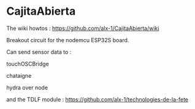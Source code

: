 # CajitaAbierta

The wiki howtos : https://github.com/alx-1/CajitaAbierta/wiki

Breakout circuit for the nodemcu ESP32S board.

Can send sensor data to :

touchOSCBridge

chataigne

hydra over node

and the TDLF module : https://github.com/alx-1/technologies-de-la-fete
